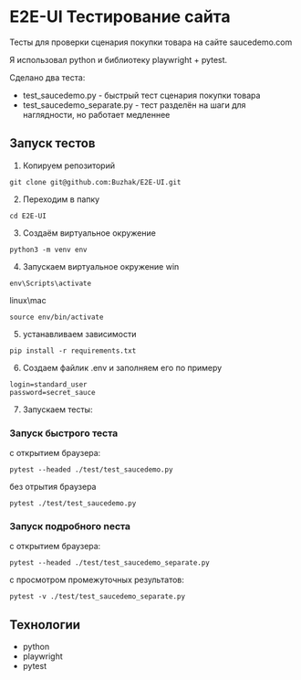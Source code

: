 # E2E-UI Тестирование сайта

Тесты для проверки сценария покупки товара на сайте saucedemo.com

Я использовал python и библиотеку playwright + pytest.

Сделано два теста:
* test_saucedemo.py - быстрый тест сценария покупки товара
* test_saucedemo_separate.py - тест разделён на шаги для наглядности, но работает медленнее

## Запуск тестов

1. Копируем репозиторий
```
git clone git@github.com:Buzhak/E2E-UI.git
```

2. Переходим в папку
```
cd E2E-UI
```

3. Создаём виртуальное окружение
```
python3 -m venv env
```

4. Запускаем виртуальное окружение
win
```
env\Scripts\activate
```
linux\mac
```
source env/bin/activate
```

5. устанавливаем зависимости
```
pip install -r requirements.txt
```

6. Создаем файлик .env и заполняем его по примеру
```
login=standard_user
password=secret_sauce
```

7. Запускаем тесты:
### Запуск быстрого теста 

с открытием браузера:
```
pytest --headed ./test/test_saucedemo.py
```
без отрытия браузера
```
pytest ./test/test_saucedemo.py
```

### Запуск подробного nеста 

с открытием браузера:
```
pytest --headed ./test/test_saucedemo_separate.py
```
с просмотром промежуточных результатов:
```
pytest -v ./test/test_saucedemo_separate.py
```

## Технологии

* python
* playwright
* pytest
